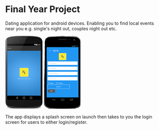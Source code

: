 # Final Year Project
Dating application for android devices. Enabling you to find local events 
near you e.g. single's night out, couples night out etc.

![Alt text](img/splash-screen.png)  ![Alt text](img/register.png)

The app displays a splash screen on launch then takes to you the login screen for users to either login/register. 



